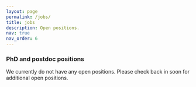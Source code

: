 ```yaml
---
layout: page
permalink: /jobs/
title: jobs
description: Open positions.
nav: true
nav_order: 6
---
```



<!-- Our lab is growing. Please reach out if you feel your research interests align with our lab, and check back in soon for additional open positions. -->

### PhD and postdoc positions

We currently do not have any open positions. Please check back in soon for additional open positions.

<!-- - [PhD in Machine Learning for Medical Wearable Data](https://ohws.prospective.ch/public/v1/jobs/b5d5c7da-8e4f-4711-a979-b2e91eb761f3)

Applications should include a CV, your transcripts, and a motivation letter. Members of underrepresented groups are particularly encouraged to apply – we value diversity and are excited to receive your application!  -->

